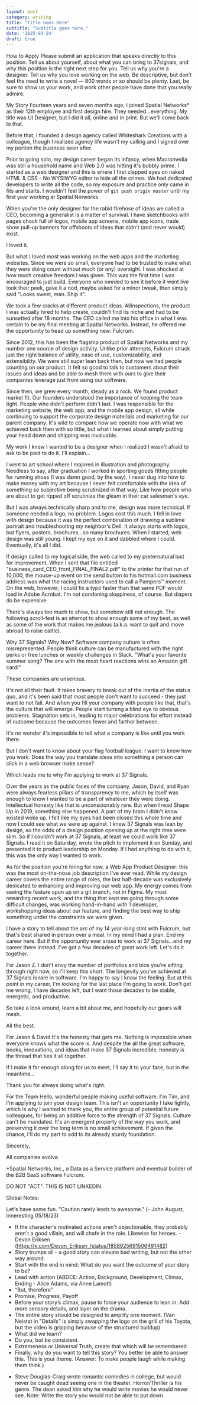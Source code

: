```yaml
---
layout: post
category: writing
title: "Title Goes Here"
subtitle: "Subtitle goes here."
date: '2025-03-24'
draft: true
---
```


How to Apply
Please submit an application that speaks directly to this position. Tell us about yourself, about what you can bring to 37signals, and why this position is the right next step for you. Tell us why you're a designer. Tell us why you love working on the web. Be descriptive, but don’t feel the need to write a novel — 800 words or so should be plenty. Last, be sure to show us your work, and work other people have done that you really admire.




My Story
Fourteen years and seven months ago, I joined Spatial Networks* as their 12th employee and first design hire. They needed...everything. My title was UI Designer, but I did it all, online and in print. But we'll come back to that.

Before that, I founded a design agency called Whiteshark Creations with a colleague, though I realized agency life wasn't my calling and I signed over my portion the business soon after.

Prior to going solo, my design career began its infancy, when Macromedia was still a household name and Web 2.0 was hitting it's bubbly prime. I started as a web designer and this is where I first clapped eyes on naked HTML & CSS - No WYSIWYG editor to hide all the crimes. We had dedicated developers to write all the code, so my exposure and practice only came in fits and starts. I wouldn't feel the power of `git push origin master` until my first year working at Spatial Networks.

When you're the only designer for the rabid firehose of ideas we called a CEO, becoming a generalist is a matter of survival. I have sketchbooks with pages chock full of logos, mobile app screens, mobile app icons, trade show pull-up banners for offshoots of ideas that didn't (and never would) exist.

I loved it.

But what I loved most was working on the web apps and the marketing websites. Since we were so small, everyone had to be trusted to make what they were doing count without much (or any) oversight. I was shocked at how much creative freedom I was given. This was the first time I was encouraged to just build. Everyone who needed to see it before it went live took their peek, gave it a nod, maybe asked for a minor tweak, then simply said "Looks sweet, man. Ship it".

We took a few cracks at different product ideas. Allinspections, the product I was actually hired to help create, couldn't find its niche and had to be sunsetted after 18 months. The CEO called me into his office in what I was certain to be my final meeting at Spatial Networks. Instead, he offered me the opportunity to head up something new: Fulcrum.

Since 2012, this has been the flagship product of Spatial Networks and my number one source of design activity. Unlike prior attempts, Fulcrum struck just the right balance of utility, ease of use, customizability, and extensibility. We were still super lean back then, but now we had people counting on our product. It felt so good to talk to customers about their issues and ideas and be able to mesh them with ours to give their companies leverage just from using our software.

Since then, we grew every month, steady as a rock. We found product market fit. Our founders understood the importance of keeping the team tight. People who didn't perform didn't last. I was responsible for the marketing website, the web app, and the mobile app design, all while continuing to support the corporate design materials and marketing for our parent company. It's wild to compare how we operate now with what we achieved back then with so little, but what I learned about simply putting your head down and shipping was invaluable.

My work
I knew I wanted to be a designer when I realized I wasn't afraid to ask to be paid to do it. I'll explain...

I went to art school where I majored in illustration and photography. Needless to say, after graduation I worked in sporting goods fitting people for running shoes (I was damn good, by the way). I never dug into how to make money with my art because I never felt comfortable with the idea of something so subjective being scrutinized in that way. Like how people who are about to get ripped off scrutinize the gleam in their car salesman's eye. 

But I was always technically sharp and to me, design was more technical. If someone needed a logo, no problem. Logos cost this much. I fell in love with design because it was the perfect combination of drawing a sublime portrait and troubleshooting my neighbor's Dell. It always starts with logos, but flyers, posters, brochures...so many brochures. When I started, web design was still young. I kept my eye on it and dabbled where I could. Eventually, it's all I did.

If design called to my logical side, the web called to my preternatural lust for improvement. When I sent that file entitled "business_card_CEO_front_FINAL_FINAL2.pdf" to the printer for that run of 10,000, the mouse-up event on the send button to his hotmail.com business address was what the racing instructors used to call a Pampers™ moment. On the web, however, I could fix a typo faster than that same PDF would load in Adobe Acrobat. I'm not condoning sloppiness, of course. But diapers do be expensive.

There's always too much to show, but somehow still not enough. The following scroll-fest is an attempt to show enough some of my best, as well as some of the work that makes me jealous (a.k.a. want to quit and move abroad to raise cattle).


Why 37 Signals? Why Now?
Software company culture is often misrepresented. People think culture can be manufactured with the right perks or free lunches or weekly challenges in Slack. "What's your favorite summer song? The one with the most heart reactions wins an Amazon gift card!"

These companies are unserious.

It's not all their fault. It takes bravery to break out of the inertia of the status quo, and it's been said that most people don't want to succeed - they just want to not fail. And when you fill your company with people like that, that's the culture that will emerge. People start turning a blind eye to obvious problems. Stagnation sets in, leading to major celebrations for effort instead of outcome because the outcomes fewer and farther between.

It's no wonder it's impossible to tell what a company is like until you work there.

But I don't want to know about your flag football league. I want to know how you work. Does the way you translate ideas into something a person can click in a web browser make sense?

Which leads me to why I'm applying to work at 37 Signals.

Over the years as the public faces of the company, Jason, David, and Ryan were always fearless pillars of transparency to me, which by itself was enough to know I wanted to be a part of whatever they were doing. Intellectual honesty like that is unconscionably rare. But when I read Shape Up in 2019, something else happened. A part of my brain I didn't know existed woke up. I felt like my eyes had been closed this whole time and now I could see what we were up against. I knew 37 Signals was lean by design, so the odds of a design position opening up at the right time were slim. So if I couldn't work at 37 Signals, at least we could work like 37 Signals. I read it on Saturday, wrote the pitch to implement it on Sunday, and presented it to product leadership on Monday. If I had anything to do with it, this was the only way I wanted to work.

As for the position you're hiring for now, a Web App Product Designer: this was the most on-the-nose job description I've ever read. While my design career covers the entire range of roles, the last half-decade was exclusively dedicated to enhancing and improving our web app. My energy comes from seeing the feature spun up on a git branch, not in Figma. My most rewarding recent work, and the thing that kept me going through some difficult changes, was working hand-in-hand with 1 developer, workshopping ideas about our feature, and finding the best way to ship something under the constraints we were given.

I have a story to tell about the arc of my 14 year-long stint with Fulcrum, but that's best shared in person over a meal. In my mind I had a plan. End my career here. But if the opportunity ever arose to work at 37 Signals...end my career there instead. I've got a few decades of great work left. Let's do it together.


For Jason Z.
I don't envy the number of portfolios and bios you're sifting through right now, so I'll keep this short. The longevity you've achieved at 37 Signals is rare in software. I'm happy to say I know the feeling. But at this point in my career, I'm looking for the last place I'm going to work. Don't get me wrong, I have decades left, but I want those decades to be stable, energetic, and productive.

So take a look around, learn a bit about me, and hopefully our gears will mesh.

All the best.




For Jason & David
It's the honesty that gets me. Nothing is impossible when everyone knows what the score is. And despite the all the great software, books, innovations, and ideas that make 37 Signals incredible, honesty is the thread that ties it all together.

If I make it far enough along for us to meet, I'll say it to your face, but in the meantime...

Thank you for always doing what's right.




For the Team
Hello, wonderful people making useful software. I'm Tim, and I'm applying to join your design team. This isn't an opportunity I take lightly, which is why I wanted to thank you, the entire group of potential future colleagues, for being an additive force to the strength of 37 Signals. Culture can't be mandated. It's an emergent property of the way you work, and preserving it over the long term is no small achievement. If given the chance, I'll do my part to add to its already sturdy foundation.

Sincerely,






All companies evolve. 


*Spatial Networks, Inc., a Data as a Service platform and eventual builder of the B2B SaaS software Fulcrum.


DO NOT "ACT". THIS IS NOT LINKEDIN.

Global Notes:

Let's have some fun. "Caution rarely leads to awesome." (- John August, Inneresting 05/18/23)

- If the character's motivated actions aren't objectionable, they probably aren't a good villain, and will chafe in the role. Likewise for heroes. -Devon Eriksen (https://x.com/Devon_Eriksen_/status/1858925691506491482)
- Story trumps all - a good story can elevate bad writing, but not the other way around.
- Start with the end in mind: What do you want the outcome of your story to be?
- Lead with action (ABDCE: Action, Background, Development, Climax, Ending - Alice Adams, via Anne Lamott)
- “But, therefore”
- Promise, Progress, Payoff
- Before your story’s climax, pause to force your audience to lean in. Add more sensory details, and layer on the drama.
- The entire story should be designed to amplify one moment. (Van Neistat in "Details" is simply swapping the logo on the grill of his Toyota, but the video is gripping because of the structured buildup)
- What did we learn?
- Do you, but be consistent.
- Extremeness or Universal Truth, create that which will be remembered.
- Finally, why do you want to tell this story? You better be able to answer this. This is your theme. (Answer: To make people laugh while making them think.)

<!-- Candidate note -->
- Steve Douglas-Craig wrote romantic comedies in college, but would never be caught dead seeing one in the theater. Horror/Thriller is his genre. The dean asked him why he would write movies he would never see. Note: Write the story you would not be able to put down.